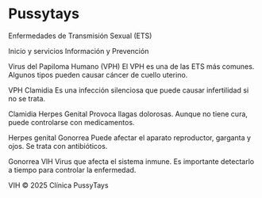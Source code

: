# Pussytays
Enfermedades de Transmisión Sexual (ETS)

Inicio y servicios
Información y Prevención

Virus del Papiloma Humano (VPH)
El VPH es una de las ETS más comunes. Algunos tipos pueden causar cáncer de cuello uterino.

VPH
Clamidia
Es una infección silenciosa que puede causar infertilidad si no se trata.

Clamidia
Herpes Genital
Provoca llagas dolorosas. Aunque no tiene cura, puede controlarse con medicamentos.

Herpes genital
Gonorrea
Puede afectar el aparato reproductor, garganta y ojos. Se trata con antibióticos.

Gonorrea
VIH
Virus que afecta el sistema inmune. Es importante detectarlo a tiempo para controlar la enfermedad.

VIH
© 2025 Clínica PussyTays
